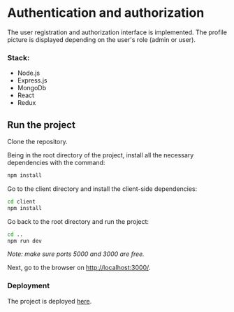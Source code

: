 # Authentication and authorization

The user registration and authorization interface is implemented.
The profile picture is displayed depending on the user's role (admin or user).

### Stack:

- Node.js
- Express.js
- MongoDb
- React
- Redux

## Run the project

Clone the repository.

Being in the root directory of the project, install all the necessary dependencies with the command:

```sh
npm install
```

Go to the client directory and install the client-side dependencies:

```sh
cd client
npm install
```

Go back to the root directory and run the project:

```sh
cd ..
npm run dev
```

_Note: make sure ports 5000 and 3000 are free._

Next, go to the browser on [http://localhost:3000/](http://localhost:3000/).

### Deployment
The project is deployed [here](https://auth-node-react-mongo.herokuapp.com/).
